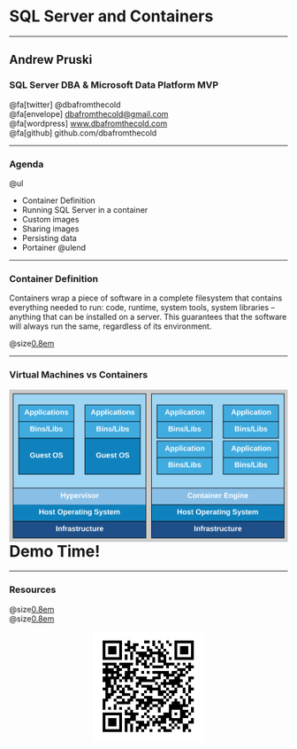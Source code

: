 # SQL Server and Containers

---

## Andrew Pruski

### SQL Server DBA & Microsoft Data Platform MVP

@fa[twitter] @dbafromthecold <br>
@fa[envelope] dbafromthecold@gmail.com <br>
@fa[wordpress] www.dbafromthecold.com <br>
@fa[github] github.com/dbafromthecold

---

### Agenda

@ul
- Container Definition
- Running SQL Server in a container
- Custom images
- Sharing images
- Persisting data
- Portainer
@ulend

---

### Container Definition

Containers wrap a piece of software in a complete filesystem that contains everything needed to run: code, runtime, system tools, system libraries – anything that can be installed on a server. This guarantees that the software will always run the same, regardless of its environment. <br>

@size[0.8em](https://www.docker.com/what-docker)

---

### Virtual Machines vs Containers

<img src="assets/images/VmsVsContainers.png" style="float: right;" size=medium border=none/>

---

# Demo Time!

---

### Resources

@size[0.8em](https://github.com/dbafromthecold/SqlServerAndContainers) <br>
@size[0.8em](https://dbafromthecold.com/2017/03/15/summary-of-my-container-series/)

<p align="center">
  <img src="assets/images/SQLServerAndContainersQRCode.png" />
</p>
